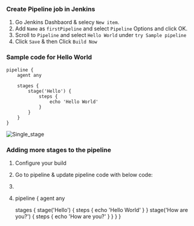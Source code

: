 ### Create Pipeline job in Jenkins
1. Go Jenkins Dashbaord & selecy `New item`.
2. Add `Name` as `firstPipeline` and select `Pipeline` Options and click OK.
3. Scroll to `Pipeline` and select `Hello World` under `try Sample pipeline`
4. Click `Save` & then Click `Build Now`
### Sample code for Hello World
```
pipeline {
    agent any

    stages {
        stage('Hello') {
            steps {
                echo 'Hello World'
            }
        }
    }
}
```
![Single_stage](https://github.com/kul-samples/jenkins/blob/main/labs/Single_stage.PNG?raw=true)

### Adding more stages to the pipeline
1. Configure your build
2. Go to pipeline & update pipeline code with below code:
3. ```
4. pipeline {
    agent any

    stages {
        stage('Hello') {
            steps {
                echo 'Hello World'
            }
        }
        stage('How are you?') {
            steps {
                echo 'How are you?'
            }
        }
    }
}
```
